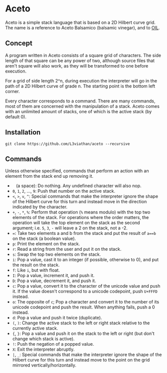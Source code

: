 # Aceto
Aceto is a simple stack language that is based on a 2D Hilbert curve grid. The
name is a reference to Aceto Balsamico (balsamic vinegar), and to
[OIL](https://github.com/L3viathan/OIL).

## Concept
A program written in Aceto consists of a square grid of characters. The side
length of that square can be any power of two, although source files that aren't
square will also work, as they will be transformed to one before execution.

For a grid of side length 2^n, during execution the interpreter will go in the
path of a 2D Hilbert curve of grade n. The starting point is the bottom left
corner.

Every character corresponds to a command. There are many commands, most of them
are concerned with the manipulation of a stack. Aceto comes with an unlimited
amount of stacks, one of which is the active stack (by default 0).

## Installation

    git clone https://github.com/L3viathan/aceto --recursive

## Commands

Unless otherwise specified, commands that perform an action with an element from
the stack end up removing it.

- ` ` (a space): Do nothing. Any undefined character will also nop.
- `0`, `1`, `2`, ..., `9`: Push that number on the active stack.
- `<`, `>`, `v`, `^`: Special commands that make the interpreter ignore the
  shape of the Hilbert curve for this turn and instead move in the direction
  indicated by the character.
- `+`, `-`, `*`, `%`: Perform that operation (`%` means modulo) with the top two
  elements of the stack. For operations where the order matters, the operation
  will take the top element on the stack as the second argument; i.e. `5`, `3`,
  `-` will leave a 2 on the stack, not a -2.
- `=`: Take two elements a and b from the stack and put the result of `a==b` on
  the stack (a boolean value).
- `p`: Print the element on the stack.
- `r`: Read a string from the user and put it on the stack.
- `s`: Swap the top two elements on the stack.
- `i`: Pop a value, cast it to an integer (if possible, otherwise to 0), and put
  the result on the stack.
- `f`: Like `i`, but with float.
- `I`: Pop a value, increment it, and push it.
- `D`: Pop a value, decrement it, and push it.
- `c`: Pop a value, convert it to the character of the unicode value and push
  it. If the value doesn't correspond to a unicode codepoint, push `U+FFFD`
  instead.
- `o`: The opposite of `c`; Pop a character and convert it to the number of its
  unicode codepoint and push the result. When anything fails, push a 0 instead.
- `d`: Pop a value and push it twice (duplicate).
- `(`, `)`: Change the active stack to the left or right stack relative to the
  currently active stack.
- `{`, `}`: Pop a value and push it on the stack to the left or right (but don't
  change which stack is active).
- `!`: Push the negation of a popped value.
- `X`: Exit the interpreter abruptly.
- `|`, `_`: Special commands that make the interpreter ignore the shape of the
  Hilbert curve for this turn and instead move to the point on the grid mirrored
  vertically/horizontally.
